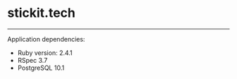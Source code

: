 # stickit.tech
--------------

Application dependencies:

* Ruby version: 2.4.1
* RSpec 3.7
* PostgreSQL 10.1

<!-- System dependencies: -->

<!-- * Configuration
 -->
<!-- * Database creation

* Database initialization -->
<!--
* How to run the test suite

* Services (job queues, cache servers, search engines, etc.)

* Deployment instructions

* ... -->
